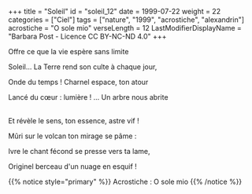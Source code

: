 +++
title = "Soleil"
id = "soleil_12"
date = 1999-07-22
weight = 22
categories = ["Ciel"]
tags = ["nature", "1999", "acrostiche", "alexandrin"]
acrostiche = "O sole mio"
verseLength = 12
LastModifierDisplayName = "Barbara Post - Licence CC BY-NC-ND 4.0"
+++

Offre ce que la vie espère sans limite

Soleil... La Terre rend son culte à chaque jour,

Onde du temps ! Charnel espace, ton atour

Lancé du cœur : lumière ! ... Un arbre nous abrite

 \
Et révèle le sens, ton essence, astre vif !

Mûri sur le volcan ton mirage se pâme :

Ivre le chant fécond se presse vers ta lame,

Originel berceau d'un nuage en esquif !

{{% notice style="primary" %}}
Acrostiche : O sole mio
{{% /notice %}}
